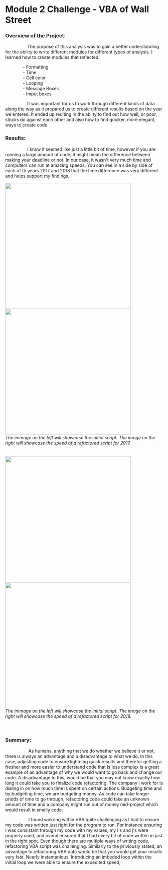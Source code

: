 # Module 2 Challenge - VBA of Wall Street
### Overview of the Project: ###


&emsp;&emsp;&emsp;&emsp;&emsp;The purpose of this analysis was to gain a better understanding for the ability to write different modules for different types of analysis. I learned how to create modules that reflected:<br/>

&emsp;&emsp;&emsp;&emsp;- Formatting<br/>
&emsp;&emsp;&emsp;&emsp;- Time<br/>
&emsp;&emsp;&emsp;&emsp;- Cell color<br/>
&emsp;&emsp;&emsp;&emsp;- Looping<br/>
&emsp;&emsp;&emsp;&emsp;- Message Boxes<br/>
&emsp;&emsp;&emsp;&emsp;- Imput boxes<br/>

&emsp;&emsp;&emsp;&emsp;&emsp;It was important for us to work through different kinds of data along the way as it prepared us to create different results based on the year we entered. It ended up reulting in the ablity to find out how well, or poor, stocks do against each other and also how to find quicker, more elegant, ways to create code.

### Results: ###

&emsp;&emsp;&emsp;&emsp;&emsp;I know it seemed like just a little bit of time, however if you are running a large amount of code, it might mean the difference between making your deadline or not. In our case, it wasn't very much time and computers can run at amazing speeds. You can see in a side by side of each of th years 2017 and 2018 that the time difference was very different and helps support my findings.

<img src="https://github.com/ChristianShada/Stock_Analysis_2.0/blob/main/VBA_Challenge_2017.png" width="400" height="400"> <img src="https://github.com/ChristianShada/Stock_Analysis_2.0/blob/main/Faster_VBA_Challenge_2017.PNG" width="400" height="400"><br/>
*The immage on the left will showcase the initial script. The image on the right will showcase the speed of a refactored script for 2017.*
<br/>
<br/>
<br/>
<img src="https://github.com/ChristianShada/Stock_Analysis_2.0/blob/main/VBA_Challenge_2018.PNG" width="400" height="400"> <img src="https://github.com/ChristianShada/Stock_Analysis_2.0/blob/main/Faster_VBA_Challenge_2018.png" width="400" height="400"><br/>
*The immage on the left will showcase the initial script. The image on the right will showcase the speed of a refactored script for 2018.*
<br/>
<br/>
<br/>
### Summary: ###
&emsp;&emsp;&emsp;&emsp;&emsp; As humans, anything that we do whether we believe it or not, there is always an advantage and a disadvantage to what we do. In this case, adjusting code to ensure lightning quick results and therefor getting a fresher and more easier to understand code that is less complex is a great example of an advantage of why we would want to go back and change our code. A disadvantage to this, would be that you may not know exactly how long it could take you to finalize code refactoring. The company I work for is dialing in on how much time is spent on certain actions. Budgeting time and by budgeting time, we are budgeting money. As code can take longer priods of time to go through, refactoring code could take an unknown amount of time and a company might run out of money mid-project which would result in smelly code.

&emsp;&emsp;&emsp;&emsp;&emsp; I found wokring within VBA quite challenging as I had to ensure my code was written just right for the program to run. For instance ensuring I was consistant through my code with my values, my i's and j's were properly used, and overal ensured that I had every bit of code written in just in the right spot. Even though there are multiple ways of writing code, refactoring VBA script was challenging. Similarly to the priviously stated, an advantage to refactoring VBA data would be that you would get your results very fast. Nearly instantanious. Introducing an imbeded loop within the initial loop we were able to ensure the expedited speed,
